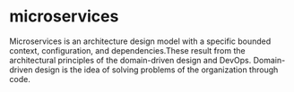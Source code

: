 # microservices

Microservices is an architecture design model with a specific bounded context, configuration, and dependencies.These result from the architectural principles of the domain-driven design and DevOps. Domain-driven design is the idea of solving problems of the organization through code. 
